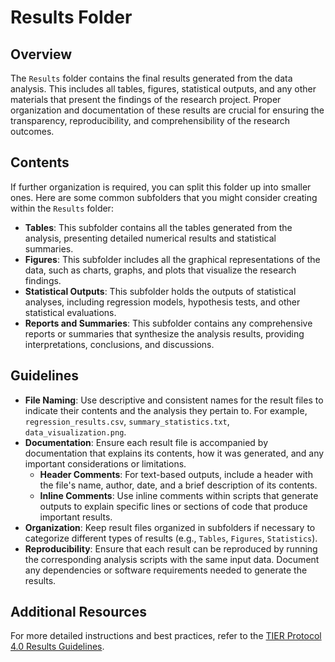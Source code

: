 # Results Folder

## Overview

The `Results` folder contains the final results generated from the data analysis. This includes all tables, figures, statistical outputs, and any other materials that present the findings of the research project. Proper organization and documentation of these results are crucial for ensuring the transparency, reproducibility, and comprehensibility of the research outcomes.

## Contents

If further organization is required, you can split this folder up into smaller ones. Here are some common subfolders that you might consider creating within the `Results` folder:

- **Tables**: This subfolder contains all the tables generated from the analysis, presenting detailed numerical results and statistical summaries.
- **Figures**: This subfolder includes all the graphical representations of the data, such as charts, graphs, and plots that visualize the research findings.
- **Statistical Outputs**: This subfolder holds the outputs of statistical analyses, including regression models, hypothesis tests, and other statistical evaluations.
- **Reports and Summaries**: This subfolder contains any comprehensive reports or summaries that synthesize the analysis results, providing interpretations, conclusions, and discussions.

## Guidelines

- **File Naming**: Use descriptive and consistent names for the result files to indicate their contents and the analysis they pertain to. For example, `regression_results.csv`, `summary_statistics.txt`, `data_visualization.png`.
- **Documentation**: Ensure each result file is accompanied by documentation that explains its contents, how it was generated, and any important considerations or limitations.
  - **Header Comments**: For text-based outputs, include a header with the file's name, author, date, and a brief description of its contents.
  - **Inline Comments**: Use inline comments within scripts that generate outputs to explain specific lines or sections of code that produce important results.
- **Organization**: Keep result files organized in subfolders if necessary to categorize different types of results (e.g., `Tables`, `Figures`, `Statistics`).
- **Reproducibility**: Ensure that each result can be reproduced by running the corresponding analysis scripts with the same input data. Document any dependencies or software requirements needed to generate the results.

## Additional Resources

For more detailed instructions and best practices, refer to the [TIER Protocol 4.0 Results Guidelines](https://www.projecttier.org/tier-protocol/protocol-4-0/root/output/results/).